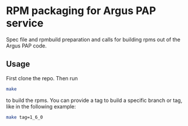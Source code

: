 # RPM packaging for Argus PAP service 

Spec file and rpmbuild preparation and calls for building rpms out of the Argus PAP code.

## Usage

First clone the repo. Then run

```bash
make
```
to build the rpms. You can provide a tag to build a specific branch or tag, like in the following example:

```bash
make tag=1_6_0
```
